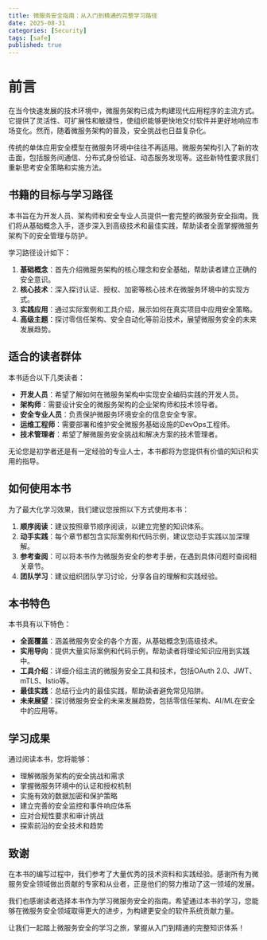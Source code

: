 ```yaml
---
title: 微服务安全指南：从入门到精通的完整学习路径
date: 2025-08-31
categories: [Security]
tags: [safe]
published: true
---
```


# 前言

在当今快速发展的技术环境中，微服务架构已成为构建现代应用程序的主流方式。它提供了灵活性、可扩展性和敏捷性，使组织能够更快地交付软件并更好地响应市场变化。然而，随着微服务架构的普及，安全挑战也日益复杂化。

传统的单体应用安全模型在微服务环境中往往不再适用。微服务架构引入了新的攻击面，包括服务间通信、分布式身份验证、动态服务发现等。这些新特性要求我们重新思考安全策略和实施方法。

## 书籍的目标与学习路径

本书旨在为开发人员、架构师和安全专业人员提供一套完整的微服务安全指南。我们将从基础概念入手，逐步深入到高级技术和最佳实践，帮助读者全面掌握微服务架构下的安全管理与防护。

学习路径设计如下：

1. **基础概念**：首先介绍微服务架构的核心理念和安全基础，帮助读者建立正确的安全意识。
2. **核心技术**：深入探讨认证、授权、加密等核心技术在微服务环境中的实现方式。
3. **实践应用**：通过实际案例和工具介绍，展示如何在真实项目中应用安全策略。
4. **高级主题**：探讨零信任架构、安全自动化等前沿技术，展望微服务安全的未来发展趋势。

## 适合的读者群体

本书适合以下几类读者：

- **开发人员**：希望了解如何在微服务架构中实现安全编码实践的开发人员。
- **架构师**：需要设计安全的微服务架构的企业架构师和技术领导者。
- **安全专业人员**：负责保护微服务环境安全的信息安全专家。
- **运维工程师**：需要部署和维护安全微服务基础设施的DevOps工程师。
- **技术管理者**：希望了解微服务安全挑战和解决方案的技术管理者。

无论您是初学者还是有一定经验的专业人士，本书都将为您提供有价值的知识和实用的指导。

## 如何使用本书

为了最大化学习效果，我们建议您按照以下方式使用本书：

1. **顺序阅读**：建议按照章节顺序阅读，以建立完整的知识体系。
2. **动手实践**：每个章节都包含实际案例和代码示例，建议您动手实践以加深理解。
3. **参考查阅**：可以将本书作为微服务安全的参考手册，在遇到具体问题时查阅相关章节。
4. **团队学习**：建议组织团队学习讨论，分享各自的理解和实践经验。

## 本书特色

本书具有以下特色：

- **全面覆盖**：涵盖微服务安全的各个方面，从基础概念到高级技术。
- **实用导向**：提供大量实际案例和代码示例，帮助读者将理论知识应用到实践中。
- **工具介绍**：详细介绍主流的微服务安全工具和技术，包括OAuth 2.0、JWT、mTLS、Istio等。
- **最佳实践**：总结行业内的最佳实践，帮助读者避免常见陷阱。
- **未来展望**：探讨微服务安全的未来发展趋势，包括零信任架构、AI/ML在安全中的应用等。

## 学习成果

通过阅读本书，您将能够：

- 理解微服务架构的安全挑战和需求
- 掌握微服务环境中的认证和授权机制
- 实施有效的数据加密和保护策略
- 建立完善的安全监控和事件响应体系
- 应对合规性要求和审计挑战
- 探索前沿的安全技术和趋势

## 致谢

在本书的编写过程中，我们参考了大量优秀的技术资料和实践经验。感谢所有为微服务安全领域做出贡献的专家和从业者，正是他们的努力推动了这一领域的发展。

我们也感谢读者选择本书作为学习微服务安全的指南。希望通过本书的学习，您能够在微服务安全领域取得更大的进步，为构建更安全的软件系统贡献力量。

让我们一起踏上微服务安全的学习之旅，掌握从入门到精通的完整知识体系！